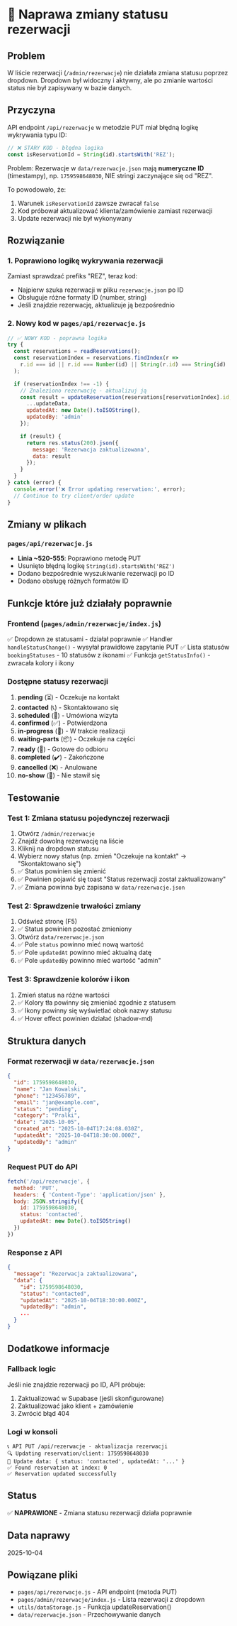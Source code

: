 # 🔧 Naprawa zmiany statusu rezerwacji

## Problem
W liście rezerwacji (`/admin/rezerwacje`) nie działała zmiana statusu poprzez dropdown. Dropdown był widoczny i aktywny, ale po zmianie wartości status nie był zapisywany w bazie danych.

## Przyczyna
API endpoint `/api/rezerwacje` w metodzie PUT miał błędną logikę wykrywania typu ID:
```javascript
// ❌ STARY KOD - błędna logika
const isReservationId = String(id).startsWith('REZ');
```

Problem: Rezerwacje w `data/rezerwacje.json` mają **numeryczne ID** (timestampy), np. `1759598648030`, NIE stringi zaczynające się od "REZ". 

To powodowało, że:
1. Warunek `isReservationId` zawsze zwracał `false`
2. Kod próbował aktualizować klienta/zamówienie zamiast rezerwacji
3. Update rezerwacji nie był wykonywany

## Rozwiązanie

### 1. Poprawiono logikę wykrywania rezerwacji
Zamiast sprawdzać prefiks "REZ", teraz kod:
- Najpierw szuka rezerwacji w pliku `rezerwacje.json` po ID
- Obsługuje różne formaty ID (number, string)
- Jeśli znajdzie rezerwację, aktualizuje ją bezpośrednio

### 2. Nowy kod w `pages/api/rezerwacje.js`
```javascript
// ✅ NOWY KOD - poprawna logika
try {
  const reservations = readReservations();
  const reservationIndex = reservations.findIndex(r => 
    r.id === id || r.id === Number(id) || String(r.id) === String(id)
  );

  if (reservationIndex !== -1) {
    // Znaleziono rezerwację - aktualizuj ją
    const result = updateReservation(reservations[reservationIndex].id, {
      ...updateData,
      updatedAt: new Date().toISOString(),
      updatedBy: 'admin'
    });

    if (result) {
      return res.status(200).json({ 
        message: 'Rezerwacja zaktualizowana', 
        data: result 
      });
    }
  }
} catch (error) {
  console.error('❌ Error updating reservation:', error);
  // Continue to try client/order update
}
```

## Zmiany w plikach

### `pages/api/rezerwacje.js`
- **Linia ~520-555**: Poprawiono metodę PUT
- Usunięto błędną logikę `String(id).startsWith('REZ')`
- Dodano bezpośrednie wyszukiwanie rezerwacji po ID
- Dodano obsługę różnych formatów ID

## Funkcje które już działały poprawnie

### Frontend (`pages/admin/rezerwacje/index.js`)
✅ Dropdown ze statusami - działał poprawnie
✅ Handler `handleStatusChange()` - wysyłał prawidłowe zapytanie PUT
✅ Lista statusów `bookingStatuses` - 10 statusów z ikonami
✅ Funkcja `getStatusInfo()` - zwracała kolory i ikony

### Dostępne statusy rezerwacji
1. **pending** (⏳) - Oczekuje na kontakt
2. **contacted** (📞) - Skontaktowano się  
3. **scheduled** (📅) - Umówiona wizyta
4. **confirmed** (✅) - Potwierdzona
5. **in-progress** (🔧) - W trakcie realizacji
6. **waiting-parts** (📦) - Oczekuje na części
7. **ready** (🎉) - Gotowe do odbioru
8. **completed** (✔️) - Zakończone
9. **cancelled** (❌) - Anulowane
10. **no-show** (👻) - Nie stawił się

## Testowanie

### Test 1: Zmiana statusu pojedynczej rezerwacji
1. Otwórz `/admin/rezerwacje`
2. Znajdź dowolną rezerwację na liście
3. Kliknij na dropdown statusu
4. Wybierz nowy status (np. zmień "Oczekuje na kontakt" → "Skontaktowano się")
5. ✅ Status powinien się zmienić
6. ✅ Powinien pojawić się toast "Status rezerwacji został zaktualizowany"
7. ✅ Zmiana powinna być zapisana w `data/rezerwacje.json`

### Test 2: Sprawdzenie trwałości zmiany
1. Odśwież stronę (F5)
2. ✅ Status powinien pozostać zmieniony
3. Otwórz `data/rezerwacje.json`
4. ✅ Pole `status` powinno mieć nową wartość
5. ✅ Pole `updatedAt` powinno mieć aktualną datę
6. ✅ Pole `updatedBy` powinno mieć wartość "admin"

### Test 3: Sprawdzenie kolorów i ikon
1. Zmień status na różne wartości
2. ✅ Kolory tła powinny się zmieniać zgodnie z statusem
3. ✅ Ikony powinny się wyświetlać obok nazwy statusu
4. ✅ Hover effect powinien działać (shadow-md)

## Struktura danych

### Format rezerwacji w `data/rezerwacje.json`
```json
{
  "id": 1759598648030,
  "name": "Jan Kowalski",
  "phone": "123456789",
  "email": "jan@example.com",
  "status": "pending",
  "category": "Pralki",
  "date": "2025-10-05",
  "created_at": "2025-10-04T17:24:08.030Z",
  "updatedAt": "2025-10-04T18:30:00.000Z",
  "updatedBy": "admin"
}
```

### Request PUT do API
```javascript
fetch('/api/rezerwacje', {
  method: 'PUT',
  headers: { 'Content-Type': 'application/json' },
  body: JSON.stringify({
    id: 1759598648030,
    status: 'contacted',
    updatedAt: new Date().toISOString()
  })
})
```

### Response z API
```json
{
  "message": "Rezerwacja zaktualizowana",
  "data": {
    "id": 1759598648030,
    "status": "contacted",
    "updatedAt": "2025-10-04T18:30:00.000Z",
    "updatedBy": "admin",
    ...
  }
}
```

## Dodatkowe informacje

### Fallback logic
Jeśli nie znajdzie rezerwacji po ID, API próbuje:
1. Zaktualizować w Supabase (jeśli skonfigurowane)
2. Zaktualizować jako klient + zamówienie
3. Zwrócić błąd 404

### Logi w konsoli
```
📞 API PUT /api/rezerwacje - aktualizacja rezerwacji
🔍 Updating reservation/client: 1759598648030
📝 Update data: { status: 'contacted', updatedAt: '...' }
✅ Found reservation at index: 0
✅ Reservation updated successfully
```

## Status
✅ **NAPRAWIONE** - Zmiana statusu rezerwacji działa poprawnie

## Data naprawy
2025-10-04

## Powiązane pliki
- `pages/api/rezerwacje.js` - API endpoint (metoda PUT)
- `pages/admin/rezerwacje/index.js` - Lista rezerwacji z dropdown
- `utils/dataStorage.js` - Funkcja updateReservation()
- `data/rezerwacje.json` - Przechowywanie danych
